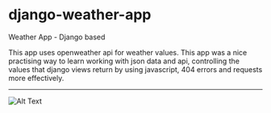 # django-weather-app
Weather App - Django based

This app uses openweather api for weather values. This app was a nice practising way to learn working with json data and api, controlling the values that django views return by using javascript, 404 errors and requests more effectively.

----------------------------------------------------------------

![Alt Text](https://im2.ezgif.com/tmp/ezgif-2-72cdd61f2f79.gif)

